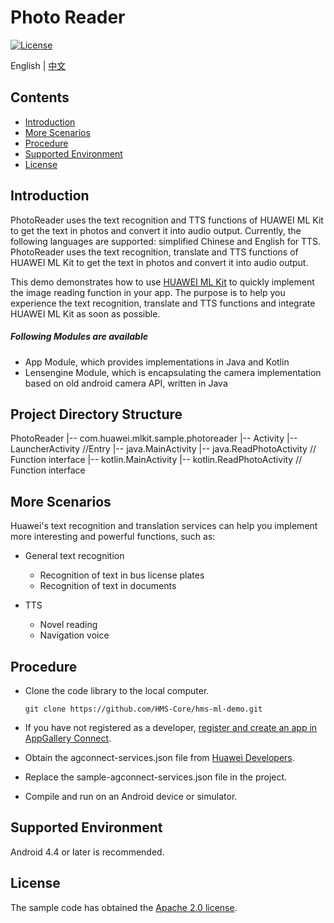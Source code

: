 # Photo Reader

[![License](https://img.shields.io/badge/Docs-hmsguides-brightgreen)](https://developer.huawei.com/consumer/en/doc/development/HMSCore-Guides-V5/service-introduction-0000001050040017-V5)

English | [中文](https://github.com/HMS-Core/hms-ml-demo/blob/master/PhotoReader/README_ZH.md)
## Contents

 * [Introduction](#introduction)
 * [More Scenarios](#more-scenarios)
 * [Procedure](#procedure)
 * [Supported Environment](#supported-environment)
 * [License](#license)


## Introduction

PhotoReader uses the text recognition and TTS functions of HUAWEI ML Kit to get the text in photos and convert it into audio output. Currently, the following languages are supported: simplified Chinese and English for TTS.
PhotoReader uses the text recognition, translate and TTS functions of HUAWEI ML Kit to get the text in photos and convert it into audio output. 

This demo demonstrates how to use [HUAWEI ML Kit](https://developer.huawei.com/consumer/en/hms/huawei-mlkit) to quickly implement the image reading function in your app. The purpose is to help you experience the text recognition, translate and TTS functions and integrate HUAWEI ML Kit as soon as possible.

##### Following Modules are available

- App Module, which provides implementations in Java and Kotlin
- Lensengine Module, which is encapsulating the camera implementation based on old android camera API, written in Java

## Project Directory Structure
PhotoReader
    |-- com.huawei.mlkit.sample.photoreader
        |-- Activity
            |-- LauncherActivity //Entry
                |-- java.MainActivity
                |-- java.ReadPhotoActivity // Function interface
                |-- kotlin.MainActivity
                |-- kotlin.ReadPhotoActivity // Function interface

## More Scenarios
Huawei's text recognition and translation services can help you implement more interesting and powerful functions, such as:
- General text recognition
  - Recognition of text in bus license plates
  - Recognition of text in documents

- TTS
  - Novel reading
  - Navigation voice


## Procedure
 - Clone the code library to the local computer.

       git clone https://github.com/HMS-Core/hms-ml-demo.git

 - If you have not registered as a developer, [register and create an app in AppGallery Connect](https://developer.huawei.com/consumer/en/service/josp/agc/index.html).
 - Obtain the agconnect-services.json file from [Huawei Developers](https://developer.huawei.com/consumer/en/doc/development/HMSCore-Guides/config-agc-0000001050990353).
 - Replace the sample-agconnect-services.json file in the project.
 - Compile and run on an Android device or simulator.


## Supported Environment
Android 4.4 or later is recommended.

## License
The sample code has obtained the [Apache 2.0 license](https://www.apache.org/licenses/LICENSE-2.0).
